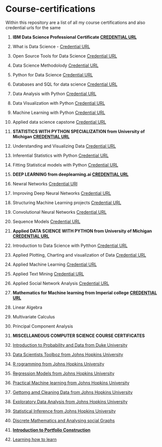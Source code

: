 # Course-certifications
Within this repository are a list of all my course certifications and also credential urls for the same

1. **IBM Data Science Professional Certificate [CREDENTIAL URL](https://www.coursera.org/account/accomplishments/specialization/JZD2K4WG4F2F)**
  1. What is Data Science - [Credential URL](https://www.coursera.org/account/accomplishments/verify/9F2TPZSJ6H23)
  2. Open Source Tools for Data Science [Credential URL](https://www.coursera.org/account/accomplishments/verify/4DA6RTTV968Q)
  3. Data Science Methodolody [Credential URL](https://www.coursera.org/account/accomplishments/verify/PMMZ9YNPNT8C)
  4. Python for Data Science [Credential URL](https://www.coursera.org/account/accomplishments/verify/P8FAMPUUAX7N)
  5. Databases and SQL for data science [Credential URL](https://www.coursera.org/account/accomplishments/verify/E6KE883HNY57)
  6. Data Analysis with Python [Credential URL](https://www.coursera.org/account/accomplishments/verify/8T9ZKVNT7BJK)
  7. Data Visualization with Python [Credential URL](https://www.coursera.org/account/accomplishments/verify/97C8C75TV7JF)
  8. Machine Learning with Python [Credential URL](https://www.coursera.org/account/accomplishments/verify/ZVXYLY428KQH)
  9. Applied data science capstone [Credential URL](https://www.coursera.org/account/accomplishments/verify/HK6Y5F4HFGTK)
2. **STATISTICS WITH PYTHON SPECIALIZATION from University of Michigan [CREDENTIAL URL](https://www.coursera.org/account/accomplishments/specialization/certificate/ZZ9L84FTTRPA)**
  1. Understanding and Visualizing Data [Credential URL](https://www.coursera.org/account/accomplishments/certificate/CP75GDEBUAJU)
  2. Inferential Statistics with Python [Credential URL](https://www.coursera.org/account/accomplishments/certificate/KU7LLRKCAHCK)
  3. Fitting Statistical models with Python [Credential URL](https://www.coursera.org/account/accomplishments/certificate/Z3G3CRD8PNKX)
3. **DEEP LEARNING from deeplearning.ai [CREDENTIAL URL](https://www.coursera.org/account/accomplishments/specialization/certificate/EZH9Q3NMBZ8D)**
  1. Newral Networks [Credential URl](https://www.coursera.org/account/accomplishments/certificate/RGLYKUW6P67N)
  2. Improving Deep Neural Networks [Credential URL](https://www.coursera.org/account/accomplishments/certificate/Q9JXA5DVNDJV)
  3. Structuring Machine Learning projects [Credential URL](https://www.coursera.org/account/accomplishments/certificate/U44NMS7CW5GS)
  4. Convolutional Neural Networks [Credential URL](https://www.coursera.org/account/accomplishments/certificate/G4JKGBUHGFW8)
  5. Sequence Models [Credential URL](https://www.coursera.org/account/accomplishments/certificate/3HHTQ3C4BESN)
4. **Applied DATA SCIENCE WITH PYTHON from University of Michigan [CREDENTIAL URL](https://www.coursera.org/account/accomplishments/specialization/certificate/JTUB7DBPFACK)**
  1. Introduction to Data Science with Pytthon [Credential URL](https://www.coursera.org/account/accomplishments/certificate/GUTRJKDLYVGD)
  2. Applied Plotting, Charting and visualization of Data [Credential URL](https://www.coursera.org/account/accomplishments/certificate/JB6DN6KS9PQT)
  3. Applied Machine Learning [Credential URL](https://www.coursera.org/account/accomplishments/certificate/WYTYS4CU9EFR)
  4. Applied Text Mining [Credential URL](https://www.coursera.org/account/accomplishments/certificate/S8H7QPWBPZL9)
  5. Applied Social Network Analysis [Credential URL](https://www.coursera.org/account/accomplishments/certificate/434MJXF3N98W)
5. **Mathematics for Machine learning from Imperial college [CREDENTIAL URL](https://www.coursera.org/account/accomplishments/specialization/certificate/4T4HEUM3RP2A)**
  1. Linear Algebra
  2. Multivariate Calculus
  3. Principal Component Analysis

6. **MISCELLANEOUS COMPUTER SCIENCE COURSE CERTIFICATES**
  1. [Introduction to Probability and Data from Duke University](https://www.coursera.org/account/accomplishments/verify/62N86ULF3LL4)
  2. [Data Scientists Toolboz from Johns Hopkins University](https://www.coursera.org/account/accomplishments/verify/3GAURHWU6L8U)
  3. [R rogramming from Johns Hopkins University](https://www.coursera.org/account/accomplishments/verify/J2ZM6GGZJ89E)
  4. [Regression Models from Johns Hopkins University](https://www.coursera.org/account/accomplishments/verify/MFR2L8X4AGFY)
  5. [Practical Machine learning from Johns Hopkins University](https://www.coursera.org/account/accomplishments/verify/92ECQBUTXQHJ)
  6. [Gettomg amd Cleaning Data from Johns Hopkins University](https://www.coursera.org/account/accomplishments/verify/RKPS4D5BCCNS)
  7. [Exploratory Data Analysis from Johns Hopkins University](https://www.coursera.org/account/accomplishments/verify/LAEHFZ7QDQKM)
  8. [Statistical Inference from Johns Hopkins University ](https://www.coursera.org/account/accomplishments/verify/3UJTR3F36SWU)
  9. [Discrete Mathematics and Analysing social Graphs](https://www.coursera.org/account/accomplishments/verify/U7A9NEP7ZKMC)
  10. [**Introduction to Portfolio Construction**](https://www.coursera.org/account/accomplishments/verify/8Z8PAMTLA9PG)
  11. [Learning how to learn](https://www.coursera.org/account/accomplishments/verify/NBPMWGY9ZJTL)
